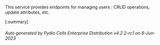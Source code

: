 






This service provides endpoints for managing users : CRUD operations, update attributes, etc.

[:summary]

###### Auto generated by Pydio Cells Enterprise Distribution v4.2.2-rc1 on 8-Jun-2023
